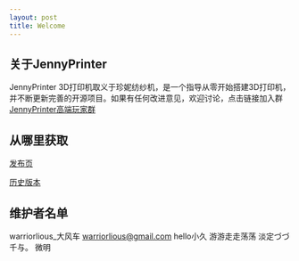 ```yaml
---
layout: post
title: Welcome
---
```


## 关于JennyPrinter

JennyPrinter 3D打印机取义于珍妮纺纱机，是一个指导从零开始搭建3D打印机，并不断更新完善的开源项目。如果有任何改进意见，欢迎讨论，点击链接加入群[JennyPrinter高端玩家群](http://jq.qq.com/?_wv=1027&k=fUXuuK)

## 从哪里获取

[发布页](http://jennyprinter.com/)

[历史版本](http://jennyprinter.com/wiki/index.php/MFS)

## 维护者名单

warriorlious_大风车  warriorlious@gmail.com 
hello小久
游游走走荡荡
淡定づづ 
千与。
微明

